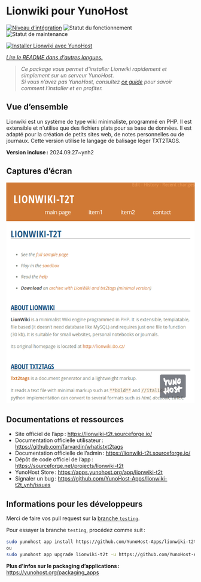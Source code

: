 <!--
Nota bene : ce README est automatiquement généré par <https://github.com/YunoHost/apps/tree/master/tools/readme_generator>
Il NE doit PAS être modifié à la main.
-->

# Lionwiki pour YunoHost

[![Niveau d’intégration](https://apps.yunohost.org/badge/integration/lionwiki-t2t)](https://ci-apps.yunohost.org/ci/apps/lionwiki-t2t/)
![Statut du fonctionnement](https://apps.yunohost.org/badge/state/lionwiki-t2t)
![Statut de maintenance](https://apps.yunohost.org/badge/maintained/lionwiki-t2t)

[![Installer Lionwiki avec YunoHost](https://install-app.yunohost.org/install-with-yunohost.svg)](https://install-app.yunohost.org/?app=lionwiki-t2t)

*[Lire le README dans d'autres langues.](./ALL_README.md)*

> *Ce package vous permet d’installer Lionwiki rapidement et simplement sur un serveur YunoHost.*  
> *Si vous n’avez pas YunoHost, consultez [ce guide](https://yunohost.org/install) pour savoir comment l’installer et en profiter.*

## Vue d’ensemble

Lionwiki est un système de type wiki minimaliste, programmé en PHP. Il est extensible et n'utilise que des fichiers plats pour sa base de données. Il est adapté pour la création de petits sites web, de notes personnelles ou de journaux. Cette version utilise le langage de balisage léger TXT2TAGS.


**Version incluse :** 2024.09.27~ynh2

## Captures d’écran

![Capture d’écran de Lionwiki](./doc/screenshots/screenshot_lionwikit2t.png)

## Documentations et ressources

- Site officiel de l’app : <https://lionwiki-t2t.sourceforge.io/>
- Documentation officielle utilisateur : <https://github.com/farvardin/whatistxt2tags>
- Documentation officielle de l’admin : <https://lionwiki-t2t.sourceforge.io/>
- Dépôt de code officiel de l’app : <https://sourceforge.net/projects/lionwiki-t2t>
- YunoHost Store : <https://apps.yunohost.org/app/lionwiki-t2t>
- Signaler un bug : <https://github.com/YunoHost-Apps/lionwiki-t2t_ynh/issues>

## Informations pour les développeurs

Merci de faire vos pull request sur la [branche `testing`](https://github.com/YunoHost-Apps/lionwiki-t2t_ynh/tree/testing).

Pour essayer la branche `testing`, procédez comme suit :

```bash
sudo yunohost app install https://github.com/YunoHost-Apps/lionwiki-t2t_ynh/tree/testing --debug
ou
sudo yunohost app upgrade lionwiki-t2t -u https://github.com/YunoHost-Apps/lionwiki-t2t_ynh/tree/testing --debug
```

**Plus d’infos sur le packaging d’applications :** <https://yunohost.org/packaging_apps>
